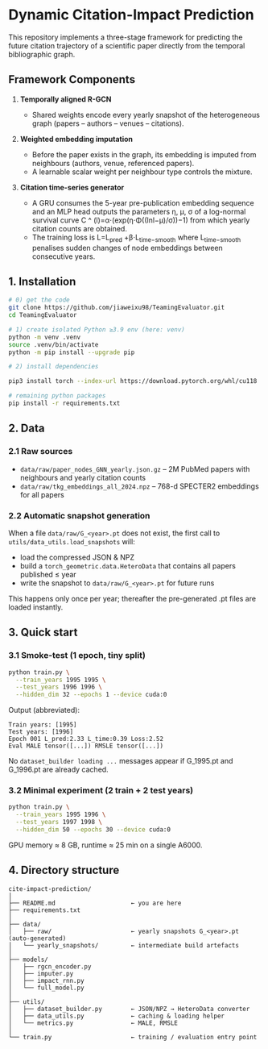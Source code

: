 # Dynamic Citation-Impact Prediction

This repository implements a three-stage framework for predicting the future citation trajectory of a scientific paper directly from the temporal bibliographic graph.

## Framework Components

1. **Temporally aligned R-GCN**
   - Shared weights encode every yearly snapshot of the heterogeneous graph (papers – authors – venues – citations).

2. **Weighted embedding imputation**
   - Before the paper exists in the graph, its embedding is imputed from neighbours (authors, venue, referenced papers).
   - A learnable scalar weight per neighbour type controls the mixture.

3. **Citation time-series generator**
   - A GRU consumes the 5-year pre-publication embedding sequence and an MLP head outputs the parameters η, μ, σ of a log-normal survival curve C ^ (l)=α⋅(exp(η⋅Φ((lnl−μ)/σ))−1) from which yearly citation counts are obtained.
   - The training loss is L=L<sub>pred</sub> +β⋅L<sub>time−smooth</sub> where L<sub>time−smooth</sub> penalises sudden changes of node embeddings between consecutive years.

## 1. Installation

```bash
# 0) get the code
git clone https://github.com/jiaweixu98/TeamingEvaluator.git
cd TeamingEvaluator

# 1) create isolated Python ≥3.9 env (here: venv)
python -m venv .venv
source .venv/bin/activate
python -m pip install --upgrade pip

# 2) install dependencies

pip3 install torch --index-url https://download.pytorch.org/whl/cu118

# remaining python packages
pip install -r requirements.txt
```

## 2. Data

### 2.1 Raw sources

- `data/raw/paper_nodes_GNN_yearly.json.gz` – 2M PubMed papers with neighbours and yearly citation counts
- `data/raw/tkg_embeddings_all_2024.npz` – 768-d SPECTER2 embeddings for all papers

### 2.2 Automatic snapshot generation

When a file `data/raw/G_<year>.pt` does not exist, the first call to `utils/data_utils.load_snapshots` will:
- load the compressed JSON & NPZ
- build a `torch_geometric.data.HeteroData` that contains all papers published ≤ year
- write the snapshot to `data/raw/G_<year>.pt` for future runs

This happens only once per year; thereafter the pre-generated .pt files are loaded instantly.

## 3. Quick start

### 3.1 Smoke-test (1 epoch, tiny split)

```bash
python train.py \
  --train_years 1995 1995 \
  --test_years 1996 1996 \
  --hidden_dim 32 --epochs 1 --device cuda:0
```

Output (abbreviated):
```
Train years: [1995]
Test years: [1996]
Epoch 001 L_pred:2.33 L_time:0.39 Loss:2.52
Eval MALE tensor([...]) RMSLE tensor([...])
```

No `dataset_builder loading ...` messages appear if G_1995.pt and G_1996.pt are already cached.

### 3.2 Minimal experiment (2 train + 2 test years)

```bash
python train.py \
  --train_years 1995 1996 \
  --test_years 1997 1998 \
  --hidden_dim 50 --epochs 30 --device cuda:0
```

GPU memory ≈ 8 GB, runtime ≈ 25 min on a single A6000.

## 4. Directory structure

```
cite-impact-prediction/
│
├── README.md                     ← you are here
├── requirements.txt
│
├── data/
│   ├── raw/                      ← yearly snapshots G_<year>.pt (auto-generated)
│   └── yearly_snapshots/         ← intermediate build artefacts
│
├── models/
│   ├── rgcn_encoder.py
│   ├── imputer.py
│   ├── impact_rnn.py
│   └── full_model.py
│
├── utils/
│   ├── dataset_builder.py        ← JSON/NPZ → HeteroData converter
│   ├── data_utils.py             ← caching & loading helper
│   └── metrics.py                ← MALE, RMSLE
│
└── train.py                      ← training / evaluation entry point
```